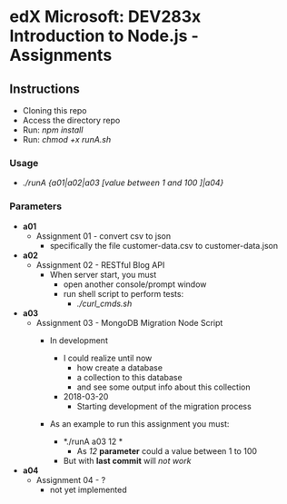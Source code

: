 # edX Microsoft: DEV283x Introduction to Node.js - Assignments

## Instructions
* Cloning this repo
* Access the directory repo
* Run: *npm install*
* Run: *chmod +x runA.sh*

### Usage
- *./runA {a01|a02|a03 [value between 1 and 100 ]|a04}*

### Parameters
- **a01**
  - Assignment 01 - convert csv to json
    - specifically the file customer-data.csv to customer-data.json
- **a02**
  - Assignment 02 - RESTful Blog API
    - When server start, you must 
        - open another console/prompt window
        - run shell script to perform tests:
            - *./curl_cmds.sh*
- **a03**
  - Assignment 03 - MongoDB Migration Node Script
    - In development
        - I could realize until now
            - how create a database
            - a collection to this database
            - and see some output info about this collection
        - 2018-03-20
            - Starting development of the migration process

    - As an example to run this assignment you must:
        - *./runA a03 12 *
            - As *12* **parameter** could a value between 1 to 100
        - But with **last commit** will *not work*
- **a04**
  - Assignment 04 - ?
    - not yet implemented
